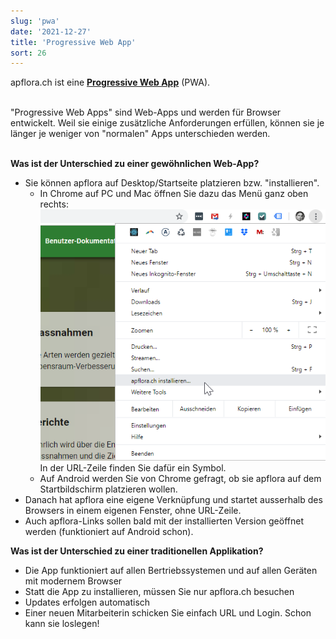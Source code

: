 ```yaml
---
slug: 'pwa'
date: '2021-12-27'
title: 'Progressive Web App'
sort: 26
---
```


apflora.ch ist eine [**Progressive Web App**](https://developers.google.com/web/progressive-web-apps) (PWA).<br/><br/>

"Progressive Web Apps" sind Web-Apps und werden für Browser entwickelt. Weil sie einige zusätzliche Anforderungen erfüllen, können sie je länger je weniger von "normalen" Apps unterschieden werden.<br/><br/>

**Was ist der Unterschied zu einer gewöhnlichen Web-App?**

- Sie können apflora auf Desktop/Startseite platzieren bzw. "installieren".
  - In Chrome auf PC und Mac öffnen Sie dazu das Menü ganz oben rechts:
    ![installieren](installieren.png)
    In der URL-Zeile finden Sie dafür ein Symbol.
  - Auf Android werden Sie von Chrome gefragt, ob sie apflora auf dem Startbildschirm platzieren wollen.
- Danach hat apflora eine eigene Verknüpfung und startet ausserhalb des Browsers in einem eigenen Fenster, ohne URL-Zeile.
- Auch apflora-Links sollen bald mit der installierten Version geöffnet werden (funktioniert auf Android schon).<br/>

**Was ist der Unterschied zu einer traditionellen Applikation?**

- Die App funktioniert auf allen Bertriebssystemen und auf allen Geräten mit modernem Browser
- Statt die App zu installieren, müssen Sie nur apflora.ch besuchen
- Updates erfolgen automatisch
- Einer neuen Mitarbeiterin schicken Sie einfach URL und Login. Schon kann sie loslegen!
